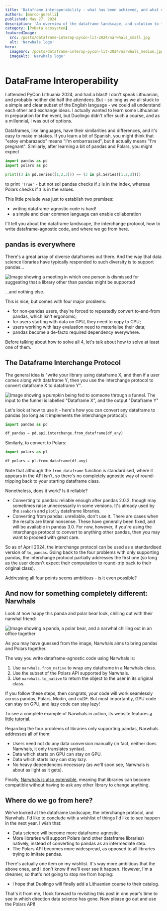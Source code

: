```yaml
---
title: 'Dataframe interoperability - what has been achieved, and what comes next?'
authors: [marco-gorelli]
published: May 27, 2024
description: 'An overview of the dataframe landscape, and solution to the "we only support pandas" problem'
category: [PyData ecosystem]
featuredImage:
  src: /posts/dataframe-interop-pycon-lit-2024/narwhals_small.jpg
  alt: 'Narwhals logo'
hero:
  imageSrc: /posts/dataframe-interop-pycon-lit-2024/narwhals_medium.jpg
  imageAlt: 'Narwhals logo'
---
```


# DataFrame Interoperability

I attended PyCon Lithuania 2024, and had a blast! I don't speak Lithuanian, and probably
neither did half the attendees. But - so long as we all stuck to a simple and clear subset
of the English language - we could all understand each other and exchange ideas. I actually
wanted to learn some Lithuanian in preparation for the event, but Duolingo didn't offer such
a course, and as a millennial, I was out of options.

Dataframes, like languages, have their similarities and differences, and it's easy to
make mistakes. If you learn a bit of
Spanish, you might think that "estoy embarazado" means "I'm embarrassed", but it actually
means "I'm pregnant". Similarly, after learning a bit of pandas and Polars, you might
expect
```python
import pandas as pd
import polars as pd

print((3 in pd.Series([1,2,3])) == (3 in pl.Series([1,2,3])))
```
to print `'True'` - but not so! pandas checks if `3` is in the index, whereas Polars checks
if `3` is in the values.

This little prelude was just to establish two premises:

- writing dataframe-agnostic code is hard!
- a simple and clear common language can enable collaboration

I'll tell you about the dataframe landscape, the interchange protocol, how to write
dataframe-agnostic code, and where we go from here.

## pandas is everywhere

There's a great array of diverse dataframes out there. And the way that data science libraries
have typically responded to such diversity is to support pandas...

![Image showing a meeting in which one person is dismissed for suggesting that a library other
than pandas might be supported](/posts/dataframe-interop-pycon-lit-2024/pandas_everywhere.png)

...and nothing else.

This is nice, but comes with four major problems:

- for non-pandas users, they're forced to repeatedly convert to-and-from pandas, which isn't
  ergonomic;
- for users starting with data on GPU, they need to copy to CPU;
- users working with lazy evaluation need to materialise their data;
- pandas become a de-facto required dependency everywhere.

Before talking about how to solve all 4, let's talk about how to solve at least one of them.

## The Dataframe Interchange Protocol

The general idea is "write your library using dataframe X, and then if a user comes along with
dataframe Y, then you use the interchange protocol to convert dataframe X to dataframe Y".

![Image showing a pumpkin being fed to someone through a funnel. The input to the funnel is labelled
"Dataframe X", and the output "Dataframe Y"](/posts/dataframe-interop-pycon-lit-2024/interchange.png)

Let's look at how to use it - here's how you can convert any dataframe to pandas
(so long as it implements the interchange protocol):

```python
import pandas as pd

df_pandas = pd.api.interchange.from_dataframe(df_any)
```

Similarly, to convert to Polars:

```python
import polars as pl

df_polars = pl.from_dataframe(df_any)
```

Note that although the `from_dataframe` function is standardised,
where it appears in the API isn't, so there's no completely agnostic way
of round-tripping back to your starting dataframe class.

Nonetheless, does it work? Is it reliable?

- Converting to pandas: reliable enough after pandas 2.0.2, though may sometimes
  raise unnecessarily in some versions. It's already used by the `seaborn` and
  `plotly` dataframe libraries.
- Converting from pandas: unreliable, don't use it. There are cases when the results
  are literal nonsense. These have generally been fixed, and will be available in
  pandas 3.0. For now, however, if you're using the interchange protocol to convert
  to anything other pandas, then you may want to proceed with great care.

So as of April 2024, the interchange protocol can be used as a standardised version
of `to_pandas`. Going back to the four problems with only supporting pandas, the
interchange protocol partially addresses the first one (so long as the user doesn't
expect their computation to round-trip back to their original class).

Addressing all four points seems ambitious - is it even possible?

## And now for something completely different: Narwhals

Look at how happy this panda and polar bear look, chilling out with their narwhal friend:

![Image showing a panda, a polar bear, and a narwhal chilling out in an office together](/posts/dataframe-interop-pycon-lit-2024/narwhals_small.jpg)

As you may have guessed from the image, Narwhals aims to bring pandas and Polars together.

The way you write dataframe-agnostic code using Narwhals is:

1. Use `narwhals.from_native` to wrap any dataframe in a Narwhals class.
2. Use the subset of the Polars API supported by Narwhals.
3. Use `narwhals.to_native` to return the object to the user in its original class.

If you follow these steps, then congrats, your code will work seamlessly across pandas,
Polars, Modin, and cuDF. But most importantly, GPU code can stay on GPU, and lazy code
can stay lazy!

To see a complete example of Narwhals in action, its website features
[a little tutorial](https://narwhals-dev.github.io/narwhals/basics/complete_example/).

Regarding the four problems of libraries only supporting pandas, Narwhals addresses all
of them:

- Users need not do any data conversion manually (in fact, neither does Narwhals, it only
  translates syntax).
- Data which starts on GPU can stay on GPU.
- Data which starts lazy can stay lazy.
- No heavy dependencies necessary (as we'll soon see, Narwhals is about as light as it gets).

Finally, [Narwhals is also extensible](https://narwhals-dev.github.io/narwhals/extending/),
meaning that libraries can become compatible without having to ask any other library
to change anything.

## Where do we go from here?

We've looked at the dataframe landscape, the interchange protocol, and Narwhals.
I'd like to conclude with a wishlist of things I'd like to see happen in the next year. I
wish that:

- Data science will become more dataframe-agnostic.
- More libraries will support Polars (and other dataframe libraries) natively, instead
  of converting to pandas as an intermediate step.
- The Polars API becomes more widespread, as opposed to all libraries trying to imitate pandas.

There's actually one item on my wishlist. It's way more ambitious that the above ones, and I don't
know if we'll ever see it happen. However, I'm a dreamer, so that's not going to stop me from hoping:

- I hope that Duolingo will finally add a Lithuanian course to their catalog.

That's it from me, I look forward to revisiting this post in one year's time to see in which direction
data science has gone. Now please go out and use the Polars API!
